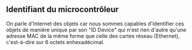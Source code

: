 ## Identifiant du microcontrôleur

On parle d'Internet des objets car nous sommes capables d'identifier ces objets de manière unique par son "ID Device" qui n'est rien d'autre qu'une adresse MAC de la même forme que celle des cartes réseau (Ethernet), c'est-à-dire sur 6 octets enhexadécimal.
